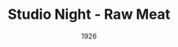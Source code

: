 ---
title: Studio Night - Raw Meat
date: 1926
closing_date:
layout: productions
featured_image: 
image_caption:
image_credit:
playbill: 
category: 
Theatre: Theatre Jacksonville
cast:
  Jimmie: Bishop McCauley
  Alice Marchmont: Dore' Beauchamp-Nobbs
  Harold Marchmont: Gordon McCauley
  Bob Hartley: Harold Schiff
  Gibbons: J.H. Pratt
  Melissa: Martha Brotherton
crew:
  Playwright: Birsa Shepard
orchestra:
external_links:
---
